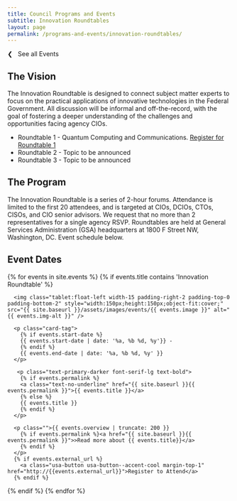 ```yaml
---
title: Council Programs and Events
subtitle: Innovation Roundtables
layout: page
permalink: /programs-and-events/innovation-roundtables/
---
```

<p><a class="text-primary-dark text-bold margin-bottom-2" href="{{ site.baseurl }}/programs-and-events/" style="text-decoration:none;">❮ &nbsp; See all Events</a></p>

## The Vision ##

The Innovation Roundtable is designed to connect subject matter experts to focus on the practical applications of innovative technologies in the Federal Government. All discussion will be informal and off-the-record, with the goal of fostering a deeper understanding of the challenges and opportunities facing agency CIOs.

- Roundtable 1 - Quantum Computing and Communications. [Register for Roundtable 1](https://feedback.gsa.gov/jfe/form/SV_3CnJ7WrtzHw9z6Z)
- Roundtable 2 - Topic to be announced
- Roundtable 3 - Topic to be announced

## The Program ##

The Innovation Roundtable is a series of 2-hour forums. Attendance is limited to the first 20 attendees, and is targeted at CIOs, DCIOs, CTOs, CISOs, and CIO senior advisors. We request that no more than 2 representatives for a single agency RSVP. Roundtables are held at General Services Administration (GSA) headquarters at 1800 F Street NW, Washington, DC. Event schedule below.

## Event Dates ##

{% for events in site.events %}
{% if events.title contains 'Innovation Roundtable' %}

  <div class="padding-bottom-3 margin-top-1">

      <img class="tablet:float-left width-15 padding-right-2 padding-top-0 padding-bottom-2" style="width:150px;height:150px;object-fit:cover;" src="{{ site.baseurl }}/assets/images/events/{{ events.image }}" alt="{{ events.img-alt }}" />

      <p class="card-tag">
        {% if events.start-date %}
        {{ events.start-date | date: '%a, %b %d, %y'}} -
        {% endif %}
        {{ events.end-date | date: '%a, %b %d, %y' }}
      </p>

       <p class="text-primary-darker font-serif-lg text-bold">
        {% if events.permalink %}
        <a class="text-no-underline" href="{{ site.baseurl }}{{ events.permalink }}">{{ events.title }}</a>
        {% else %}
        {{ events.title }}
        {% endif %}
      </p>

      <p class="">{{ events.overview | truncate: 200 }}
        {% if events.permalink %}<a href="{{ site.baseurl }}{{ events.permalink }}">>Read more about {{ events.title}}</a>
        {% endif %}
      </p>
      {% if events.external_url %}
        <a class="usa-button usa-button--accent-cool margin-top-1" href="http://{{events.external_url}}">Register to Attend</a>
      {% endif %}


  </div>

{% endif %}
{% endfor %}
